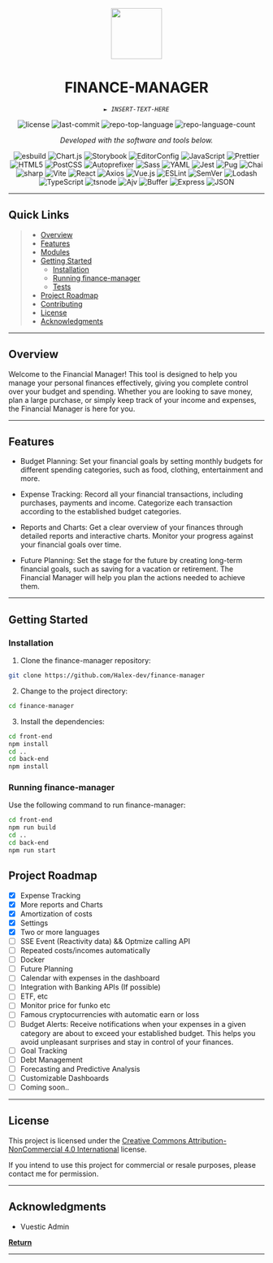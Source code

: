 <p align="center">
  <img src="https://cdn-icons-png.flaticon.com/512/6295/6295417.png" width="100" />
</p>
<p align="center">
    <h1 align="center">FINANCE-MANAGER</h1>
</p>
<p align="center">
    <em><code>► INSERT-TEXT-HERE</code></em>
</p>
<p align="center">
	<img src="https://img.shields.io/github/license/Halex-dev/finance-manager?style=flat&color=0080ff" alt="license">
	<img src="https://img.shields.io/github/last-commit/Halex-dev/finance-manager?style=flat&logo=git&logoColor=white&color=0080ff" alt="last-commit">
	<img src="https://img.shields.io/github/languages/top/Halex-dev/finance-manager?style=flat&color=0080ff" alt="repo-top-language">
	<img src="https://img.shields.io/github/languages/count/Halex-dev/finance-manager?style=flat&color=0080ff" alt="repo-language-count">
<p>
<p align="center">
		<em>Developed with the software and tools below.</em>
</p>
<p align="center">
	<img src="https://img.shields.io/badge/esbuild-FFCF00.svg?style=flat&logo=esbuild&logoColor=black" alt="esbuild">
	<img src="https://img.shields.io/badge/Chart.js-FF6384.svg?style=flat&logo=chartdotjs&logoColor=white" alt="Chart.js">
	<img src="https://img.shields.io/badge/Storybook-FF4785.svg?style=flat&logo=Storybook&logoColor=white" alt="Storybook">
	<img src="https://img.shields.io/badge/EditorConfig-FEFEFE.svg?style=flat&logo=EditorConfig&logoColor=black" alt="EditorConfig">
	<img src="https://img.shields.io/badge/JavaScript-F7DF1E.svg?style=flat&logo=JavaScript&logoColor=black" alt="JavaScript">
	<img src="https://img.shields.io/badge/Prettier-F7B93E.svg?style=flat&logo=Prettier&logoColor=black" alt="Prettier">
	<img src="https://img.shields.io/badge/HTML5-E34F26.svg?style=flat&logo=HTML5&logoColor=white" alt="HTML5">
	<img src="https://img.shields.io/badge/PostCSS-DD3A0A.svg?style=flat&logo=PostCSS&logoColor=white" alt="PostCSS">
	<img src="https://img.shields.io/badge/Autoprefixer-DD3735.svg?style=flat&logo=Autoprefixer&logoColor=white" alt="Autoprefixer">
	<img src="https://img.shields.io/badge/Sass-CC6699.svg?style=flat&logo=Sass&logoColor=white" alt="Sass">
	<img src="https://img.shields.io/badge/YAML-CB171E.svg?style=flat&logo=YAML&logoColor=white" alt="YAML">
	<img src="https://img.shields.io/badge/Jest-C21325.svg?style=flat&logo=Jest&logoColor=white" alt="Jest">
	<img src="https://img.shields.io/badge/Pug-A86454.svg?style=flat&logo=Pug&logoColor=white" alt="Pug">
	<img src="https://img.shields.io/badge/Chai-A30701.svg?style=flat&logo=Chai&logoColor=white" alt="Chai">
	<br>
	<img src="https://img.shields.io/badge/sharp-99CC00.svg?style=flat&logo=sharp&logoColor=white" alt="sharp">
	<img src="https://img.shields.io/badge/Vite-646CFF.svg?style=flat&logo=Vite&logoColor=white" alt="Vite">
	<img src="https://img.shields.io/badge/React-61DAFB.svg?style=flat&logo=React&logoColor=black" alt="React">
	<img src="https://img.shields.io/badge/Axios-5A29E4.svg?style=flat&logo=Axios&logoColor=white" alt="Axios">
	<img src="https://img.shields.io/badge/Vue.js-4FC08D.svg?style=flat&logo=vuedotjs&logoColor=white" alt="Vue.js">
	<img src="https://img.shields.io/badge/ESLint-4B32C3.svg?style=flat&logo=ESLint&logoColor=white" alt="ESLint">
	<img src="https://img.shields.io/badge/SemVer-3F4551.svg?style=flat&logo=SemVer&logoColor=white" alt="SemVer">
	<img src="https://img.shields.io/badge/Lodash-3492FF.svg?style=flat&logo=Lodash&logoColor=white" alt="Lodash">
	<img src="https://img.shields.io/badge/TypeScript-3178C6.svg?style=flat&logo=TypeScript&logoColor=white" alt="TypeScript">
	<img src="https://img.shields.io/badge/tsnode-3178C6.svg?style=flat&logo=ts-node&logoColor=white" alt="tsnode">
	<img src="https://img.shields.io/badge/Ajv-23C8D2.svg?style=flat&logo=Ajv&logoColor=white" alt="Ajv">
	<img src="https://img.shields.io/badge/Buffer-231F20.svg?style=flat&logo=Buffer&logoColor=white" alt="Buffer">
	<img src="https://img.shields.io/badge/Express-000000.svg?style=flat&logo=Express&logoColor=white" alt="Express">
	<img src="https://img.shields.io/badge/JSON-000000.svg?style=flat&logo=JSON&logoColor=white" alt="JSON">
</p>
<hr>

##  Quick Links

> - [ Overview](#-overview)
> - [ Features](#-features)
> - [ Modules](#-modules)
> - [ Getting Started](#-getting-started)
>   - [ Installation](#-installation)
>   - [ Running finance-manager](#-running-finance-manager)
>   - [ Tests](#-tests)
> - [ Project Roadmap](#-project-roadmap)
> - [ Contributing](#-contributing)
> - [ License](#-license)
> - [ Acknowledgments](#-acknowledgments)

---

##  Overview

Welcome to the Financial Manager! This tool is designed to help you manage your personal finances effectively, giving you complete control over your budget and spending. Whether you are looking to save money, plan a large purchase, or simply keep track of your income and expenses, the Financial Manager is here for you.

---

##  Features

- Budget Planning: Set your financial goals by setting monthly budgets for different spending categories, such as food, clothing, entertainment and more.

- Expense Tracking: Record all your financial transactions, including purchases, payments and income. Categorize each transaction according to the established budget categories.

- Reports and Charts: Get a clear overview of your finances through detailed reports and interactive charts. Monitor your progress against your financial goals over time.

- Future Planning: Set the stage for the future by creating long-term financial goals, such as saving for a vacation or retirement. The Financial Manager will help you plan the actions needed to achieve them.

---

##  Getting Started

###  Installation

1. Clone the finance-manager repository:

```sh
git clone https://github.com/Halex-dev/finance-manager
```

2. Change to the project directory:

```sh
cd finance-manager
```

3. Install the dependencies:

```sh
cd front-end
npm install
cd ..
cd back-end
npm install
```

###  Running finance-manager

Use the following command to run finance-manager:

```sh
cd front-end
npm run build
cd ..
cd back-end
npm run start
```

##  Project Roadmap

- [X] Expense Tracking
- [X] More reports and Charts
- [X] Amortization of costs
- [X] Settings
- [X] Two or more languages
- [ ] SSE Event (Reactivity data) && Optmize calling API
- [ ] Repeated costs/incomes automatically
- [ ] Docker
- [ ] Future Planning
- [ ] Calendar with expenses in the dashboard
- [ ] Integration with Banking APIs (If possible)
- [ ] ETF, etc
- [ ] Monitor price for funko etc
- [ ] Famous cryptocurrencies with automatic earn or loss
- [ ] Budget Alerts: Receive notifications when your expenses in a given category are about to exceed your established budget. This helps you avoid unpleasant surprises and stay in control of your finances.
- [ ] Goal Tracking
- [ ] Debt Management
- [ ] Forecasting and Predictive Analysis
- [ ] Customizable Dashboards
- [ ] Coming soon..

---

##  License

This project is licensed under the [Creative Commons Attribution-NonCommercial 4.0 International](https://creativecommons.org/licenses/by-nc/4.0/) license.

If you intend to use this project for commercial or resale purposes, please contact me for permission.

---

##  Acknowledgments

- Vuestic Admin

[**Return**](#-quick-links)

---
